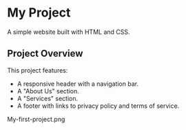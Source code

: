 # My Project

A simple website built with HTML and CSS.

## Project Overview

This project features:
- A responsive header with a navigation bar.
- A "About Us" section.
- A "Services" section.
- A footer with links to privacy policy and terms of service.

My-first-project.png